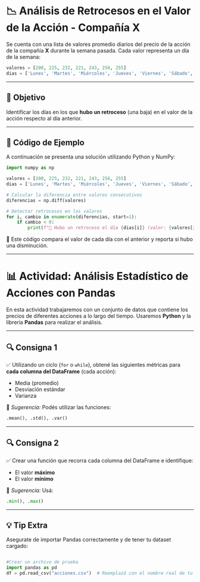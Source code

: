 # 📉 Análisis de Retrocesos en el Valor de la Acción - Compañía X

Se cuenta con una lista de valores promedio diarios del precio de la acción de la compañía **X** durante la semana pasada. Cada valor representa un día de la semana:

```python
valores = [200, 225, 232, 221, 243, 256, 255]
dias = ['Lunes', 'Martes', 'Miércoles', 'Jueves', 'Viernes', 'Sábado', 'Domingo']
````

---

## 🎯 Objetivo

Identificar los días en los que **hubo un retroceso** (una baja) en el valor de la acción respecto al día anterior.

---

## 🧪 Código de Ejemplo

A continuación se presenta una solución utilizando Python y NumPy:

```python
import numpy as np

valores = [200, 225, 232, 221, 243, 256, 255]
dias = ['Lunes', 'Martes', 'Miércoles', 'Jueves', 'Viernes', 'Sábado', 'Domingo']

# Calcular la diferencia entre valores consecutivos
diferencias = np.diff(valores)

# Detectar retrocesos en los valores
for i, cambio in enumerate(diferencias, start=1):
    if cambio < 0:
        print(f"🔻 Hubo un retroceso el día {dias[i]} (valor: {valores[i]} vs día anterior: {valores[i-1]})")
```

📌 Este código compara el valor de cada día con el anterior y reporta si hubo una disminución.

---

# 📊 Actividad: Análisis Estadístico de Acciones con Pandas

En esta actividad trabajaremos con un conjunto de datos que contiene los precios de diferentes acciones a lo largo del tiempo. Usaremos **Python** y la librería **Pandas** para realizar el análisis.

---

## 🔍 Consigna 1

✅ Utilizando un ciclo (`for` o `while`), obtené las siguientes métricas para **cada columna del DataFrame** (cada acción):

* Media (promedio)
* Desviación estándar
* Varianza

📌 *Sugerencia:* Podés utilizar las funciones:

```python
.mean(), .std(), .var()
```

---

## 🔍 Consigna 2

✅ Crear una función que recorra cada columna del DataFrame e identifique:

* El valor **máximo**
* El valor **mínimo**

📌 *Sugerencia:* Usá:

```python
.min(), .max()
```

---

## 💡 Tip Extra

Asegurate de importar Pandas correctamente y de tener tu dataset cargado:

```python

#Crear un archivo de prueba
import pandas as pd
df = pd.read_csv("acciones.csv")  # Reemplazá con el nombre real de tu archivo
```

